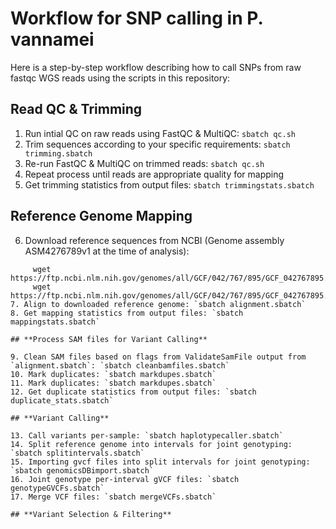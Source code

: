 # Workflow for SNP calling in P. vannamei

Here is a step-by-step workflow describing how to call SNPs from raw fastqc WGS reads using the scripts in this repository:

## **Read QC & Trimming**

1. Run intial QC on raw reads using FastQC & MultiQC: `sbatch qc.sh`
2. Trim sequences according to your specific requirements: `sbatch trimming.sbatch`
3. Re-run FastQC & MultiQC on trimmed reads: `sbatch qc.sh`
4. Repeat process until reads are appropriate quality for mapping
5. Get trimming statistics from output files: `sbatch trimmingstats.sbatch`

## **Reference Genome Mapping**

6. Download reference sequences from NCBI (Genome assembly ASM4276789v1 at the time of analysis):
```wget https://ftp.ncbi.nlm.nih.gov/genomes/all/GCF/042/767/895/GCF_042767895.1_ASM4276789v1/GCF_042767895.1_ASM4276789v1_genomic.fna.gz
     wget https://ftp.ncbi.nlm.nih.gov/genomes/all/GCF/042/767/895/GCF_042767895.1_ASM4276789v1/GCF_042767895.1_ASM4276789v1_genomic.gtf.gz
     wget https://ftp.ncbi.nlm.nih.gov/genomes/all/GCF/042/767/895/GCF_042767895.1_ASM4276789v1/GCF_042767895.1_ASM4276789v1_genomic.gff.gz```
7. Align to downloaded reference genome: `sbatch alignment.sbatch`
8. Get mapping statistics from output files: `sbatch mappingstats.sbatch`

## **Process SAM files for Variant Calling**

9. Clean SAM files based on flags from ValidateSamFile output from `alignment.sbatch`: `sbatch cleanbamfiles.sbatch`
10. Mark duplicates: `sbatch markdupes.sbatch`
11. Mark duplicates: `sbatch markdupes.sbatch`
12. Get duplicate statistics from output files: `sbatch duplicate_stats.sbatch`

## **Variant Calling**

13. Call variants per-sample: `sbatch haplotypecaller.sbatch`
14. Split reference genome into intervals for joint genotyping: `sbatch splitintervals.sbatch`
15. Importing gvcf files into split intervals for joint genotyping: `sbatch genomicsDBimport.sbatch`
16. Joint genotype per-interval gVCF files: `sbatch genotypeGVCFs.sbatch`
17. Merge VCF files: `sbatch mergeVCFs.sbatch`

## **Variant Selection & Filtering**


